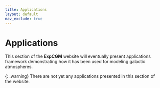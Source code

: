 ```yaml
---
title: Applications
layout: default
nav_exclude: true
---
```


# Applications

This section of the **ExpCGM** website will eventually present applications framework demonstrating how it has been used for modeling galactic atmospheres.

{: .warning}
There are not yet any applications presented in this section of the website.
